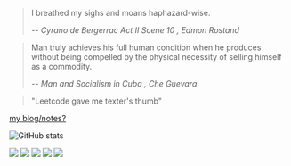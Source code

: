> I breathed my sighs and moans haphazard-wise. 
> 
>   <cite>-- _Cyrano de Bergerrac Act II Scene 10_ , Edmon Rostand</cite>

> Man truly achieves his full human condition when he produces without being compelled by the physical necessity of selling himself as a commodity.
> 
>   <cite>-- _Man and Socialism in Cuba_ , Che Guevara</cite>

> "Leetcode gave me texter's thumb"


[my blog/notes?](https://chiatzenw.github.io/)


![GitHub stats](https://github-readme-stats.vercel.app/api?username=ChiatzenW&count_private=true&show_icons=true&theme=tokyonight)

![](https://img.shields.io/twitter/url?label=twitter&style=social&url=https%3A%2F%2Ftwitter.com%2Fchiatzen_w)
![](https://img.shields.io/badge/discord-Chiatzen%232912-blueviolet)
![](https://img.shields.io/badge/email-mailto%3Achiatzen.wang%40mail.utoronto.ca-informational)
![](https://img.shields.io/badge/LinkedIn-https%3A%2F%2Fwww.linkedin.com%2Fin%2Fchiatzen--wang--558116179%2F-blue)
![](https://img.shields.io/badge/StackExchange-https%3A%2F%2Fmeta.stackexchange.com%2Fusers%2F1269177%2Fchiatzen--w-important)
